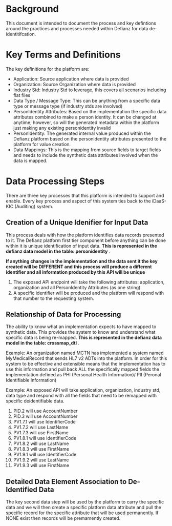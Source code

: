 # Background
This document is intended to document the process and key defintions around the practices and processes needed within Defianz for data de-identitifcation.

# Key Terms and Definitions
The key definitions for the platform are:

- Application: Source application where data is provided 
- Organization: Source Organization where data is provided
- Industry Std: Industry Std to leverage, this covers all scenarios including flat files
- Data Type / Message Type: This can be anything from a specific data type or message type (if industry stds are involved)
- PersonIdentity Attributes: Based on the implementation the specific data attributes combined to make a person identity. It can be changed at anytime; however, so will the generated metadata within the platform just making any existing personidentity invalid
- PersonIdentity: The generated internal value produced within the Defianz platform based on the personidentity attributes presented to the platform for value creation.
- Data Mappings: This is the mapping from source fields to target fields and needs to include the synthetic data attributes involved when the data is mapped.

# Data Processing Steps
There are three key processes that this platform is intended to support and enable. Every key process and aspect of this system ties back to the iDaaS-KIC (Auditing) system. 

## Creation of a Unique Idenifier for Input Data
This process deals with how the platform identifies data records presented to it. The Defianz platform first tier component before anything can be done within it is unique identification of input data. <b> This is represented in the defianz data model in the table: personidentity </b>.

<b> If anything changes in the implementation and the data sent it the key created will be DIFFERENT and this process will produce a different identifier and all information produced by this API will be unique </b>
1. The exposed API endpoint will take the following attributes: application, organization and all PersonIdentity Attributes (as one string)
2. A specific identifier will be produced and the platform will respond with that number to the requesting system. 

## Relationship of Data for Processing
The ability to know what an implementation expects to have mapped to synthetic data. This provides the system to know and understand what specific data is being re-mapped. <b> This is represented in the defianz data model in the table: crossmap_dtl </b>.

Example: An organization named MCTN has implemented a system named MyMedicalRecord that sends HL7 v2 ADTs into the platform. In order for this system to be effective and extensible means that the implementation  has to use this information and pull back ALL the specifically mapped fields the implementation defined as PHI (Personal Health Information)/ PII (Peronal Identifiable Information) 

Example: An exposed API will take application, organization, industry std, data type and respond with all the fields that need to be remapped with specific deidentifiable data.

1.  PID.2 will use AccountNumber
2.  PID.3 will use AccountNumber
3.  PV1.7.1 will use IdentifierCode
4.  PV1.7.2 will use LastName
5.  PV1.7.3 will use FirstName
6.  PV1.8.1 will use IdentifierCode
7.  PV1.8.2 will use LastName
8.  PV1.8.3 will use FirstName
9.  PV1.9.1 will use IdentifierCode
10. PV1.9.2 will use LastName
11. PV1.9.3 will use FirstName
  
## Detailed Data Element Association to De-Identified Data
The key second data step will be used by the platform to carry the specific data and we will then create a specific platform data attribute and pull the specific record for the specific attribute that will be used permanently. If NONE exist then records will be premamently created.
